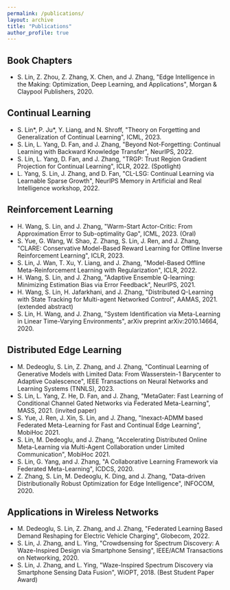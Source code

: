 ```yaml
---
permalink: /publications/
layout: archive
title: "Publications"
author_profile: true
---
```



## Book Chapters

* S. Lin, Z. Zhou, Z. Zhang, X. Chen, and J. Zhang, "Edge Intelligence in the Making: Optimization, Deep Learning, and Applications", Morgan & Claypool Publishers, 2020.


## Continual Learning

* S. Lin*, P. Ju*, Y. Liang, and N. Shroff, "Theory on Forgetting and Generalization of Continual Learning", ICML, 2023.
* S. Lin, L. Yang, D. Fan, and J. Zhang, "Beyond Not-Forgetting: Continual Learning with Backward Knowledge Transfer", NeurIPS, 2022.
* S. Lin, L. Yang, D. Fan, and J. Zhang, "TRGP: Trust Region Gradient Projection for Continual Learning", ICLR, 2022. (Spotlight)
* L. Yang, S. Lin, J. Zhang, and D. Fan, "CL-LSG: Continual Learning via Learnable Sparse
Growth", NeurIPS Memory in Artificial and Real Intelligence workshop, 2022.




## Reinforcement Learning

* H. Wang, S. Lin, and J. Zhang, "Warm-Start Actor-Critic: From Approximation Error to Sub-optimality Gap", ICML, 2023. (Oral)
* S. Yue, G. Wang, W. Shao, Z. Zhang, S. Lin, J. Ren, and J. Zhang, "CLARE: Conservative Model-Based Reward Learning for Offline Inverse Reinforcement Learning", ICLR, 2023.
* S. Lin, J. Wan, T. Xu, Y. Liang, and J. Zhang, "Model-Based Offline Meta-Reinforcement Learning with Regularization", ICLR, 2022.
* H. Wang, S. Lin, and J. Zhang, "Adaptive Ensemble Q-learning: Minimizing Estimation Bias via Error Feedback", NeurIPS, 2021.
* H. Wang, S. Lin, H. Jafarkhani, and J. Zhang, "Distributed Q-Learning with State Tracking for Multi-agent Networked Control", AAMAS, 2021. (extended abstract)
* S. Lin, H. Wang, and J. Zhang, "System Identification via Meta-Learning in Linear Time-Varying Environments", arXiv preprint arXiv:2010.14664, 2020.

## Distributed Edge Learning

* M. Dedeoglu, S. Lin, Z. Zhang, and J. Zhang, "Continual Learning of Generative Models with Limited Data: From Wasserstein-1 Barycenter to Adaptive Coalescence",   IEEE Transactions on Neural Networks and Learning Systems (TNNLS), 2023.
* S. Lin, L. Yang, Z. He, D. Fan, and J. Zhang, "MetaGater: Fast Learning of Conditional Channel Gated Networks via Federated Meta-Learning", MASS, 2021. (invited paper)
* S. Yue, J. Ren, J. Xin, S. Lin, and J. Zhang, "Inexact-ADMM based Federated Meta-Learning for Fast and Continual Edge Learning", MobiHoc 2021.
* S. Lin, M. Dedeoglu, and J. Zhang, "Accelerating Distributed Online Meta-Learning via Multi-Agent Collaboration under Limited Communication", MobiHoc 2021.
* S. Lin, G. Yang, and J. Zhang, "A Collaborative Learning Framework via Federated Meta-Learning", ICDCS, 2020.
* Z. Zhang, S. Lin, M. Dedeoglu, K. Ding, and J. Zhang, "Data-driven Distributionally Robust Optimization for Edge Intelligence", INFOCOM, 2020.


## Applications in Wireless Networks

* M. Dedeoglu, S. Lin, Z. Zhang, and J. Zhang, "Federated Learning Based Demand Reshaping for Electric Vehicle Charging", Globecom, 2022.
* S. Lin, J. Zhang, and L. Ying, "Crowdsensing for Spectrum Discovery: A Waze-Inspired Design via Smartphone Sensing", IEEE/ACM Transactions on Networking, 2020.
* S. Lin, J. Zhang, and L. Ying, "Waze-Inspired Spectrum Discovery via Smartphone Sensing Data Fusion", WiOPT, 2018. (Best Student Paper Award)
